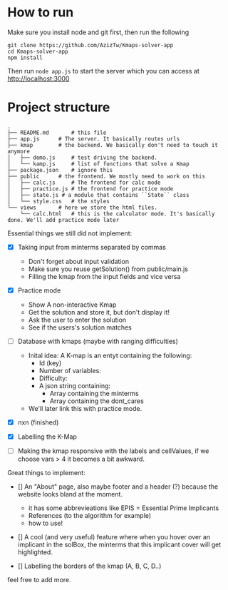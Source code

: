 # How to run

Make sure you install node and git first, then run the following

```
git clone https://github.com/AzizTw/Kmaps-solver-app
cd Kmaps-solver-app
npm install
```

Then run `node app.js` to start the server which you can access at <http://localhost:3000>

# Project structure

```
.
├── README.md		# this file
├── app.js		# The server. It basically routes urls
├── kmap		# the backend. We basically don't need to touch it anymore
│   ├── demo.js		# test driving the backend.
│   └── kamp.js		# list of functions that solve a Kmap
├── package.json    # ignore this
├── public		# the frontend. We mostly need to work on this
│   ├── calc.js     # The frontend for calc mode
│   ├── practice.js # the frontend for practice mode
│   ├── state.js # a module that contains ``State`` class
│   └── style.css	# the styles
└── views		# here we store the html files.
    └── calc.html	# this is the calculator mode. It's basically done. We'll add practice mode later
```




Essential things we still did not implement:

- [x] Taking input from minterms separated by commas
    - Don't forget about input validation
    - Make sure you reuse getSolution() from public/main.js
    - Filling the kmap from the input fields and vice versa

- [x] Practice mode
    - Show A non-interactive Kmap
    - Get the solution and store it, but don't display it!
    - Ask the user to enter the solution
    - See if the users's solution matches

- [ ] Database with kmaps (maybe with ranging difficulties)
    - Inital idea: A K-map is an entyt containing the following:
        - Id (key)
        - Number of variables:
        - Difficulty:
        - A json string containing:
            - Array containing the minterms
            - Array containing the dont_cares
    - We'll later link this with practice mode.

- [x] nxn (finished)
- [x] Labelling the K-Map
- [ ] Making the kmap responsive with the labels and cellValues, if we choose vars > 4 it becomes a bit awkward.


Great things to implement:

- [] An "About" page, also maybe footer and a header (?) because the website looks bland at the moment.
    - it has some abbrevieations like EPIS = Essential Prime Implicants
    - References (to the algorithm for example)
    - how to use!

- [] A cool (and very useful) feature where when you hover over an implicant in the solBox, the minterms that this implicant cover will get highlighted.

- [] Labelling the borders of the kmap (A, B, C, D..)

feel free to add more.

